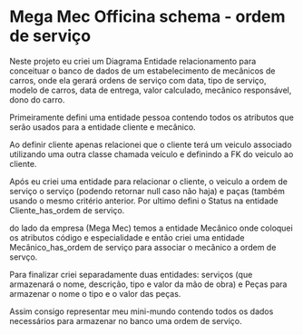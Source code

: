  # Mega Mec Officina schema - ordem de serviço

Neste projeto eu criei um Diagrama Entidade relacionamento para conceituar o banco de dados de um estabelecimento de mecânicos de carros, onde ela gerará ordens de serviço com data, tipo de serviço, modelo de carros, data de entrega, valor calculado, mecânico responsável, dono do carro.

Primeiramente defini uma entidade pessoa contendo todos os atributos que serão usados para a entidade cliente e mecânico.

Ao definir cliente apenas relacionei que o cliente terá um veiculo associado utilizando uma outra classe chamada veículo e definindo a FK do veiculo ao cliente. 

Após eu criei uma entidade para relacionar o cliente, o veiculo a ordem de serviço o serviço (podendo retornar null caso não haja) e paças (também usando o mesmo critério anterior. Por ultimo defini o Status na entidade Cliente_has_ordem de serviço.

do lado da empresa (Mega Mec) temos a entidade Mecânico onde coloquei os atributos código e especialidade e então criei uma entidade Mecânico_has_ordem de serviço para associar o mecânico a ordem de servço.

Para finalizar criei separadamente duas entidades: serviços (que armazenará o nome, descrição, tipo e valor da mão de obra) e Peças para armazenar o nome o tipo e o valor das peças. 

Assim consigo representar meu mini-mundo contendo todos os dados necessários para armazenar no banco uma ordem de serviço.
